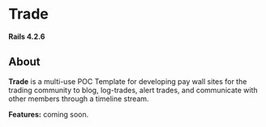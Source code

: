 # Trade

**Rails 4.2.6**


## About
**Trade** is a multi-use POC Template for developing pay wall sites for the trading
community to blog, log-trades, alert trades, and communicate with other members through
a timeline stream.

<strong>Features:</strong> coming soon.
